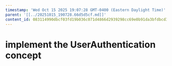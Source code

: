 ```yaml
---
timestamp: 'Wed Oct 15 2025 19:07:28 GMT-0400 (Eastern Daylight Time)'
parent: '[[../20251015_190728.66d5d5cf.md]]'
content_id: 083114990dbcf03fd19b036c071d4866d2939298cc69e0b91da3bfdbcd347dda
---
```


# implement the UserAuthentication concept
